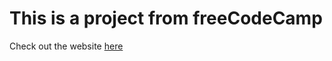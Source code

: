 <h1>This is a project from freeCodeCamp</h1>
<p>Check out the website <a href="https://aangtributepage.netlify.app/">here</a></p>
